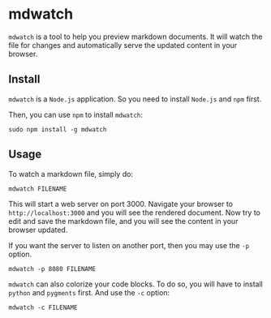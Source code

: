 mdwatch
=======

`mdwatch` is a tool to help you preview markdown documents. It will watch the file for changes and automatically serve the updated content in your browser.

Install
-------

`mdwatch` is a `Node.js` application. So you need to install `Node.js` and `npm` first.

Then, you can use `npm` to install `mdwatch`:

    sudo npm install -g mdwatch

Usage
-----

To watch a markdown file, simply do:

    mdwatch FILENAME

This will start a web server on port 3000. Navigate your browser to `http://localhost:3000` and you will see the rendered document. Now try to edit and save the markdown file, and you will see the content in your browser updated.

If you want the server to listen on another port, then you may use the `-p` option.

    mdwatch -p 8080 FILENAME

`mdwatch` can also colorize your code blocks. To do so, you will have to install `python` and `pygments` first. And use the `-c` option:

    mdwatch -c FILENAME
